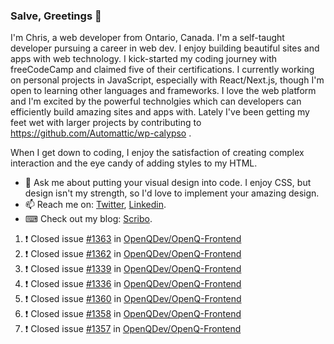 ### Salve, Greetings 👋

I'm Chris, a web developer from Ontario, Canada. I'm a self-taught developer pursuing a career in web dev. I enjoy building beautiful sites and apps with web technology.
I kick-started my coding journey with freeCodeCamp and claimed five of their certifications.  I currently working on personal projects in JavaScript, especially with React/Next.js, though I'm open to learning other languages and frameworks. I love the web platform and I'm excited by the powerful technolgies which can developers can efficiently build amazing sites and apps with. Lately I've been getting my feet wet with larger projects by contributing to https://github.com/Automattic/wp-calypso .

When I get down to coding, I enjoy the satisfaction of creating complex interaction and the eye candy of adding styles to my HTML. 

- 💬 Ask me about putting your visual design into code. I enjoy CSS, but design isn't my strength, so I'd love to implement your amazing design.
- 📫 Reach me on: [Twitter](https://twitter.com/Christo28120856), [Linkedin](https://www.linkedin.com/in/christopher-stevers-07b9a5204/).
- ⌨ Check out my blog: [Scribo](https://christopherstevers.cf).
<!--
**Christopher-Stevers/Christopher-Stevers** is a ✨ _special_ ✨ repository because its `README.md` (this file) appears on your GitHub profile.

Here are some ideas to get you started:

- 🔭 I’m currently working on ...
- 🌱 I’m currently learning ...
- 👯 I’m looking to collaborate on ...
- 🤔 I’m looking for help with ...
- 😄 Pronouns: ...
- ⚡ Fun fact: ...
-->

<!--START_SECTION:activity-->
1. ❗️ Closed issue [#1363](https://github.com/OpenQDev/OpenQ-Frontend/issues/1363) in [OpenQDev/OpenQ-Frontend](https://github.com/OpenQDev/OpenQ-Frontend)
2. ❗️ Closed issue [#1362](https://github.com/OpenQDev/OpenQ-Frontend/issues/1362) in [OpenQDev/OpenQ-Frontend](https://github.com/OpenQDev/OpenQ-Frontend)
3. ❗️ Closed issue [#1339](https://github.com/OpenQDev/OpenQ-Frontend/issues/1339) in [OpenQDev/OpenQ-Frontend](https://github.com/OpenQDev/OpenQ-Frontend)
4. ❗️ Closed issue [#1336](https://github.com/OpenQDev/OpenQ-Frontend/issues/1336) in [OpenQDev/OpenQ-Frontend](https://github.com/OpenQDev/OpenQ-Frontend)
5. ❗️ Closed issue [#1360](https://github.com/OpenQDev/OpenQ-Frontend/issues/1360) in [OpenQDev/OpenQ-Frontend](https://github.com/OpenQDev/OpenQ-Frontend)
6. ❗️ Closed issue [#1358](https://github.com/OpenQDev/OpenQ-Frontend/issues/1358) in [OpenQDev/OpenQ-Frontend](https://github.com/OpenQDev/OpenQ-Frontend)
7. ❗️ Closed issue [#1357](https://github.com/OpenQDev/OpenQ-Frontend/issues/1357) in [OpenQDev/OpenQ-Frontend](https://github.com/OpenQDev/OpenQ-Frontend)
<!--END_SECTION:activity-->
